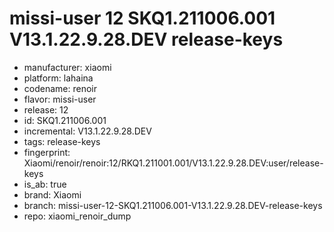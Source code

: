 # missi-user 12 SKQ1.211006.001 V13.1.22.9.28.DEV release-keys
- manufacturer: xiaomi
- platform: lahaina
- codename: renoir
- flavor: missi-user
- release: 12
- id: SKQ1.211006.001
- incremental: V13.1.22.9.28.DEV
- tags: release-keys
- fingerprint: Xiaomi/renoir/renoir:12/RKQ1.211001.001/V13.1.22.9.28.DEV:user/release-keys
- is_ab: true
- brand: Xiaomi
- branch: missi-user-12-SKQ1.211006.001-V13.1.22.9.28.DEV-release-keys
- repo: xiaomi_renoir_dump
